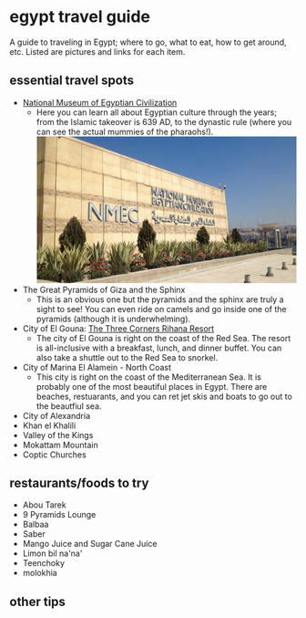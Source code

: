 # egypt travel guide
A guide to traveling in Egypt; where to go, what to eat, how to get around, etc. Listed are pictures and links for each item.
## essential travel spots
- [National Museum of Egyptian Civilization](https://nmec.gov.eg/)
  - Here you can learn all about Egyptian culture through the years; from the Islamic takeover is 639 AD, to the dynastic rule (where you can see the actual mummies of the pharaohs!).
 	![NMEC](nmec-front.jpeg)
- The Great Pyramids of Giza and the Sphinx
  - This is an obvious one but the pyramids and the sphinx are truly a sight to see! You can even ride on camels and go inside one of the pyramids (although it is underwhelming). 
- City of El Gouna: [The Three Corners Rihana Resort](https://hotels.elgouna.com/hotel/the-three-corners-rihana-resort/)
  - The city of El Gouna is right on the coast of the Red Sea. The resort is all-inclusive with a breakfast, lunch, and dinner buffet. You can also take a shuttle out to the Red Sea to snorkel. 
- City of Marina El Alamein - North Coast
  - This city is right on the coast of the Mediterranean Sea. It is probably one of the most beautiful places in Egypt. There are beaches, restuarants, and you can ret jet skis and boats to go out to the beautfiul sea. 
- City of Alexandria
- Khan el Khalili
- Valley of the Kings
- Mokattam Mountain 
- Coptic Churches
## restaurants/foods to try
- Abou Tarek 
- 9 Pyramids Lounge
- Balbaa
- Saber
- Mango Juice and Sugar Cane Juice
- Limon bil na'na' 
- Teenchoky 
- molokhia 
## other tips
